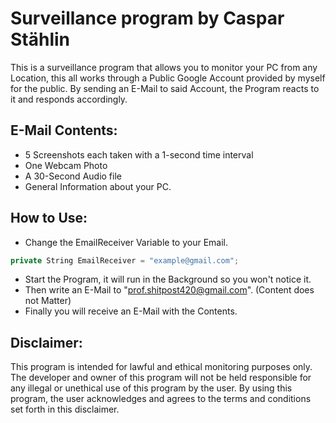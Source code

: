 # Surveillance program by Caspar Stählin
This is a surveillance program that allows you to monitor your PC from any Location, this all works through a Public Google Account provided by myself for the public. By sending an E-Mail to said Account, the Program reacts to it and responds accordingly.

## E-Mail Contents:
  - 5 Screenshots each taken with a 1-second time interval
  - One Webcam Photo
  - A 30-Second Audio file
  - General Information about your PC.

## How to Use:
  - Change the EmailReceiver Variable to your Email.
  ```c#
  private String EmailReceiver = "example@gmail.com";
  ```
  - Start the Program, it will run in the Background so you won't notice it.
  - Then write an E-Mail to "prof.shitpost420@gmail.com". (Content does not Matter)
  - Finally you will receive an E-Mail with the Contents.

## Disclaimer:
This program is intended for lawful and ethical monitoring purposes only. 
The developer and owner of this program will not be held responsible for any illegal or unethical use of this program by the user. By using this program, the user acknowledges and agrees to the terms and conditions set forth in this disclaimer.

